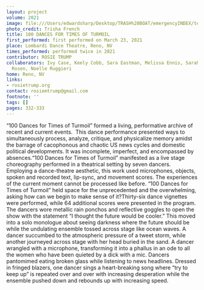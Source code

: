 ```yaml
---
layout: project
volume: 2021
image: file:///Users/edwardsharp/Desktop/TRASH%20BOAT/emergencyINDEX/ten_plus/guts/Links/1663189106811__100_Dances_for_Times_of_Turmoil--Rosie_Trump.jpg
photo_credit: Trisha French
title: 100 DANCES FOR TIMES OF TURMOIL
first_performed: first performed on March 23, 2021
place: Lombardi Dance Theatre, Reno, NV
times_performed: performed twice in 2021
contributor: ROSIE TRUMP
collaborators: Ivy Case, Keely Cobb, Sara Eastman, Melissa Ennis, Sarah Pratt, Abby
  Rosen, Noelle Ruggieri
home: Reno, NV
links:
- rosietrump.org
contact: rosiemtrump@gmail.com
footnote: ''
tags: []
pages: 332-333
---
```

 “100 Dances for Times of Turmoil” formed a living, performative archive of recent and current events.  This dance performance presented ways to simultaneously process, analyze, critique, and physicalize memory amidst the barrage of cacophonous and chaotic US news cycles and domestic political developments. It was incomplete, imperfect, and encompassed by absences.“100 Dances for Times of Turmoil” manifested as a live stage choreography performed in a theatrical setting by seven dancers. Employing a dance-theatre aesthetic, this work used microphones, objects, spoken and recorded text, lip-sync, and movement scores. The experiences of the current moment cannot be processed like before. “100 Dances for Times of Turmoil” held space for the unprecedented and the overwhelming, asking how can we begin to make sense of it?Thirty-six dance vignettes were performed, while 64 additional scores were presented in the program. The dancers wore metallic rain ponchos and reflective goggles to open the show with the statement “I thought the future would be cooler.” This moved into a solo monologue about seeing darkness where the future should be while the undulating ensemble tossed across stage like ocean waves. A dancer succumbed to the atmospheric pressure of a tweet storm, while another journeyed across stage with her head buried in the sand. A dancer wrangled with a microphone, transforming it into a phallus in an ode to all the women who have been quieted by a dick with a mic. Dancers pantomimed eating broken glass while listening to news headlines. Dressed in fringed blazers, one dancer sings a heart-breaking song where “try to keep up” is repeated over and over with increasing desperation while the ensemble pushed down and rebounds up with increasing speed.